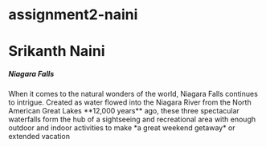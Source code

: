 # assignment2-naini
# Srikanth Naini
##### Niagara Falls
<p>When it comes to the natural wonders of the world, Niagara Falls continues to intrigue. Created as water flowed into the Niagara River from the North American Great Lakes **12,000 years** ago, these three spectacular waterfalls form the hub of a sightseeing and recreational area with enough outdoor and indoor activities to make *a great weekend getaway* or extended vacation
